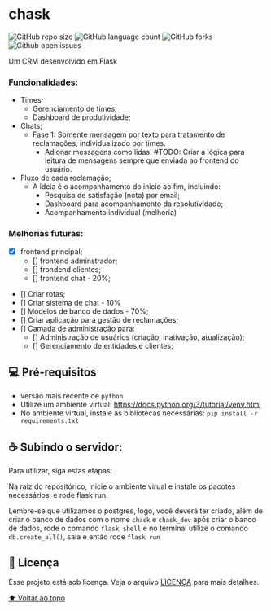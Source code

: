 # chask



![GitHub repo size](https://img.shields.io/github/repo-size/alehkiz/chask?style=for-the-badge)
![GitHub language count](https://img.shields.io/github/languages/count/alehkiz/chask?style=for-the-badge)
![GitHub forks](https://img.shields.io/github/forks/alehkiz/chask?style=for-the-badge)
![Github open issues](https://img.shields.io/github/issues/alehkiz/chask?style=for-the-badge)


Um CRM desenvolvido em Flask

### Funcionalidades:

 - Times;
    - Gerenciamento de times;
    - Dashboard de produtividade;
 - Chats;
    - Fase 1: Somente mensagem por texto para tratamento de reclamações, individualizado por times.
        - Adionar messagens como lidas. #TODO: Criar a lógica para leitura de mensagens sempre que enviada ao frontend do usuário.
 - Fluxo de cada reclamação;
    - A ideia é o acompanhamento do inicio ao fim, incluindo:
        - Pesquisa de satisfação (nota) por email;
        - Dashboard para acompanhamento da resolutividade;
        - Acompanhamento individual (melhoria)

### Melhorias futuras:

- [x] frontend principal;
    - [] frontend adminstrador;
    - [] frondend clientes;
    - [] frontend chat - 20%;
- [] Criar rotas;
- [] Criar sistema de chat - 10%
- [] Modelos de banco de dados - 70%;
- [] Criar aplicação para gestão de reclamações;
- [] Camada de administração para:
    - [] Administração de usuários (criação, inativação, atualização);
    - [] Gerenciamento de entidades e clientes;

## 💻 Pré-requisitos

* versão mais recente de `python`
* Utilize um ambiente virtual: https://docs.python.org/3/tutorial/venv.html
* No ambiente virtual, instale as bibliotecas necessárias: `pip install -r requirements.txt`

## ☕ Subindo o servidor:

Para utilizar, siga estas etapas:

Na raiz do repositórico, inicie o ambiente virual e instale os pacotes necessários, e rode flask run.

Lembre-se que utilizamos o postgres, logo, você deverá ter criado, além de criar o banco de dados com o nome `chask` e `chask_dev` após criar o banco de dados, rode o comando `flask shell` e no terminal utilize o comando `db.create_all()`, saia e então rode `flask run`


## 📝 Licença

Esse projeto está sob licença. Veja o arquivo [LICENÇA](LICENSE.md) para mais detalhes.

[⬆ Voltar ao topo](#chask)<br>

